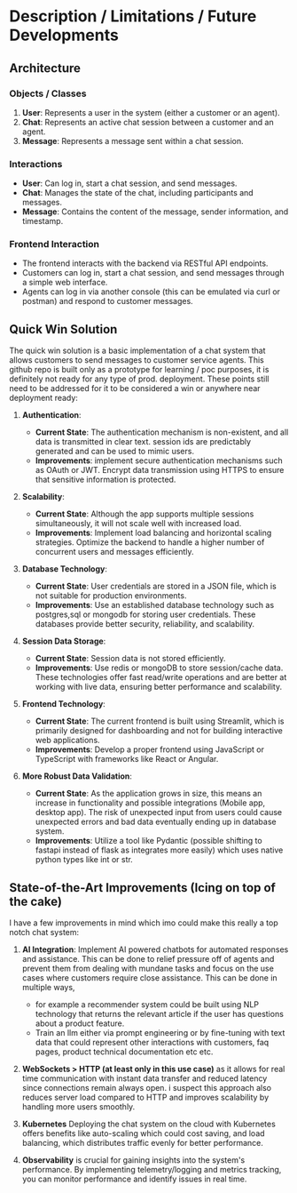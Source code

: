 # Description / Limitations / Future Developments
## Architecture
### Objects / Classes
1. **User**: Represents a user in the system (either a customer or an agent).
2. **Chat**: Represents an active chat session between a customer and an agent.
3. **Message**: Represents a message sent within a chat session.

### Interactions
- **User**: Can log in, start a chat session, and send messages.
- **Chat**: Manages the state of the chat, including participants and messages.
- **Message**: Contains the content of the message, sender information, and timestamp.

### Frontend Interaction
- The frontend interacts with the backend via RESTful API endpoints.
- Customers can log in, start a chat session, and send messages through a simple web interface.
- Agents can log in via another console (this can be emulated via curl or postman) and respond to customer messages.

## Quick Win Solution
The quick win solution is a basic implementation of a chat system that allows customers to send messages to customer service agents. This github repo is built only as a prototype for learning / poc purposes, it is definitely not ready for any type of prod. deployment. These points still need to be addressed for it to be considered a win or anywhere near deployment ready:

1. **Authentication**: 
    - **Current State**: The authentication mechanism is non-existent, and all data is transmitted in clear text. session ids are predictably generated and can be used to mimic users.
    - **Improvements**: implement secure authentication mechanisms such as OAuth or JWT. Encrypt data transmission using HTTPS to ensure that sensitive information is protected.

2. **Scalability**:
    - **Current State**: Although the app supports multiple sessions simultaneously, it will not scale well with increased load.
    - **Improvements**: Implement load balancing and horizontal scaling strategies. Optimize the backend to handle a higher number of concurrent users and messages efficiently.

3. **Database Technology**:
    - **Current State**: User credentials are stored in a JSON file, which is not suitable for production environments.
    - **Improvements**: Use an established database technology such as postgres,sql or mongodb for storing user credentials. These databases provide better security, reliability, and scalability.

4. **Session Data Storage**:
    - **Current State**: Session data is not stored efficiently.
    - **Improvements**: Use redis or mongoDB to store session/cache data. These technologies offer fast read/write operations and are better at working with live data, ensuring better performance and scalability.

5. **Frontend Technology**:
    - **Current State**: The current frontend is built using Streamlit, which is primarily designed for dashboarding and not for building interactive web applications.
    - **Improvements**: Develop a proper frontend using JavaScript or TypeScript with frameworks like React or Angular. 

6. **More Robust Data Validation**:
    - **Current State**: As the application grows in size, this means an increase in functionality and possible integrations (Mobile app, desktop app). The risk of unexpected input from users could cause unexpected errors and bad data eventually ending up in database system.
    - **Improvements**: Utilize a tool like Pydantic (possible shifting to fastapi instead of flask as integrates more easily) which uses native python types like int or str.
 
## State-of-the-Art Improvements (Icing on top of the cake)

I have a few improvements in mind which imo could make this really a top notch chat system:

1. **AI Integration**: Implement AI powered chatbots for automated responses and assistance. This can be done to relief pressure off of agents and prevent them from dealing with mundane tasks and focus on the use cases where customers require close assistance. This can be done in multiple ways,
    - for example a recommender system could be built using NLP technology that returns the relevant article if the user has questions about a product feature.
    - Train an llm either via prompt engineering or by fine-tuning with text data that could represent other interactions with customers, faq pages, product technical documentation etc etc.

2.  **WebSockets > HTTP (at least only in this use case)**
 as it allows for real time communication with instant data transfer and reduced latency since connections remain always open. i suspect this approach also reduces server load compared to HTTP and improves scalability by handling more users smoothly. 
 
3. **Kubernetes** Deploying the chat system on the cloud with Kubernetes offers benefits like auto-scaling which could cost saving, and load balancing, which distributes traffic evenly for better performance. 

4. **Observability** is crucial for gaining insights into the system's performance. By implementing telemetry/logging and metrics tracking, you can monitor performance and identify issues in real time. 
